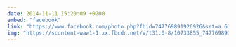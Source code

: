 ```yaml
---
date: 2014-11-11 15:20:09 +0200
embed: "facebook"
link: "https://www.facebook.com/photo.php?fbid=747769891926926&set=a.618345881535995.1073741827.100000817666251&type=3&theater"
img: "https://scontent-waw1-1.xx.fbcdn.net/v/t31.0-8/10733855_747769891926926_4996356668756827981_o.jpg?oh=f15d7aa012b89c5ec01ed9582514bcd8&oe=5956C5BF"
---
```

